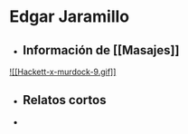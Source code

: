 # Edgar Jaramillo

- ## Información de [[Masajes]]
[![[Hackett-x-murdock-9.gif]]](Masajes)
- ## Relatos cortos 
- 
